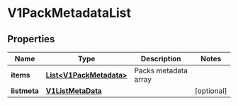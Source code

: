 # V1PackMetadataList

## Properties
Name | Type | Description | Notes
------------ | ------------- | ------------- | -------------
**items** | [**List&lt;V1PackMetadata&gt;**](V1PackMetadata.md) | Packs metadata array | 
**listmeta** | [**V1ListMetaData**](V1ListMetaData.md) |  |  [optional]
